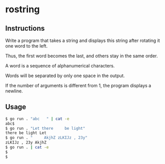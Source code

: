# rostring
## Instructions
Write a program that takes a string and displays this string after rotating it one word to the left.

Thus, the first word becomes the last, and others stay in the same order.

A word is a sequence of alphanumerical characters.

Words will be separated by only one space in the output.

If the number of arguments is different from 1, the program displays a newline.

## Usage
```bash
$ go run . "abc   " | cat -e
abc$
$ go run . "Let there     be light"
there be light Let
$ go run . "     AkjhZ zLKIJz , 23y"
zLKIJz , 23y AkjhZ
$ go run . | cat -e
$
$
```
